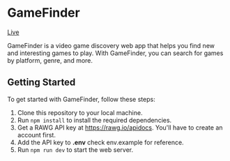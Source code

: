# GameFinder

[Live](https://game-finder-skp.vercel.app)

GameFinder is a video game discovery web app that helps you find new and interesting games to play. With GameFinder, you can search for games by platform, genre, and more.

## Getting Started

To get started with GameFinder, follow these steps:

1. Clone this repository to your local machine.
2. Run `npm install` to install the required dependencies.
3. Get a RAWG API key at https://rawg.io/apidocs. You'll have to create an account first.
4. Add the API key to **.env** check env.example for reference.
5. Run `npm run dev` to start the web server.

